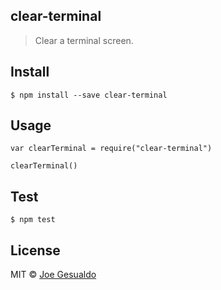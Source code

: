 ## clear-terminal 
> Clear a terminal screen.

## Install
```
$ npm install --save clear-terminal
```

## Usage
```
var clearTerminal = require("clear-terminal")

clearTerminal()
```

## Test 
```
$ npm test
```

## License
MIT © [Joe Gesualdo]()
